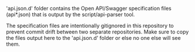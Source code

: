 'api.json.d' folder contains the Open API/Swagger specification files (api\*.json) that
is output by the script/api-parser tool.

The specification files are intentionally gitignored in this repository to
prevent commit drift between two separate repositories. Make sure to copy the
files output here to the 'api.json.d' folder or else no one else will see them.